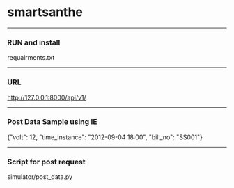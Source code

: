 # smartsanthe
_________________

### RUN and install

requairments.txt
_______
### URL

http://127.0.0.1:8000/api/v1/

____________
### Post Data Sample using IE

{"volt": 12, "time_instance": "2012-09-04 18:00", "bill_no": "SS001"}

____________
### Script for post request

simulator/post_data.py
